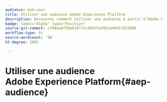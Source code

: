 ```yaml
---
audience: end-user
title: Utiliser une audience Adobe Experience Platform
description: Découvrez comment utiliser une audience à partir d’Adobe Experience Platform.
badge: label="Alpha" type="Positive"
source-git-commit: cf94ea6f5bbb287c5cd56f5af023a40d1f8538d6
workflow-type: ht
source-wordcount: '26'
ht-degree: 100%

---
```


# Utiliser une audience Adobe Experience Platform{#aep-audience}
